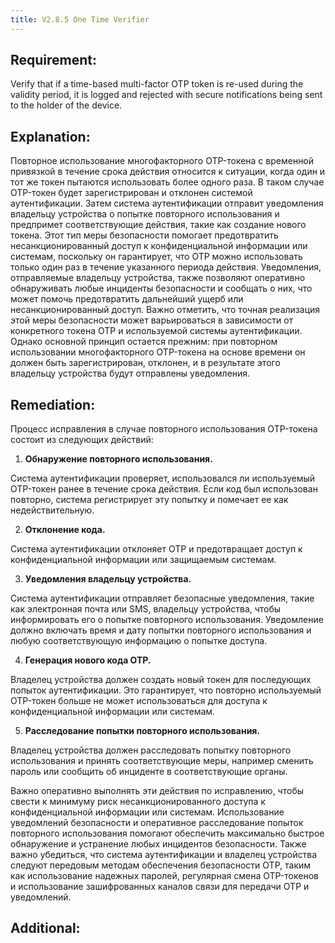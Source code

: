 ```yaml
---
title: V2.8.5 One Time Verifier
---
```




## Requirement:

Verify that if a time-based multi-factor OTP token is re-used during the validity period, it is logged and rejected with secure notifications being sent to the holder of the device.

## Explanation:

Повторное использование многофакторного OTP-токена с временной привязкой в ​​течение срока действия относится к ситуации, когда один и тот же токен пытаются использовать более одного раза. В таком случае OTP-токен будет зарегистрирован и отклонен системой аутентификации. Затем система аутентификации отправит уведомления владельцу устройства о попытке повторного использования и предпримет соответствующие действия, такие как создание нового токена. Этот тип меры безопасности помогает предотвратить несанкционированный доступ к конфиденциальной информации или системам, поскольку он гарантирует, что OTP можно использовать только один раз в течение указанного периода действия. Уведомления, отправляемые владельцу устройства, также позволяют оперативно обнаруживать любые инциденты безопасности и сообщать о них, что может помочь предотвратить дальнейший ущерб или несанкционированный доступ. Важно отметить, что точная реализация этой меры безопасности может варьироваться в зависимости от конкретного токена OTP и используемой системы аутентификации. Однако основной принцип остается прежним: при повторном использовании многофакторного OTP-токена на основе времени он должен быть зарегистрирован, отклонен, и в результате этого владельцу устройства будут отправлены уведомления.


## Remediation:


Процесс исправления в случае повторного использования OTP-токена состоит из следующих действий:

1. **Обнаружение повторного использования.**

Система аутентификации проверяет, использовался ли используемый OTP-токен ранее в течение срока действия. Если код был использован повторно, система регистрирует эту попытку и помечает ее как недействительную.

2. **Отклонение кода.**

Система аутентификации отклоняет OTP и предотвращает доступ к конфиденциальной информации или защищаемым системам.

3. **Уведомления владельцу устройства.**

Система аутентификации отправляет безопасные уведомления, такие как электронная почта или SMS, владельцу устройства, чтобы информировать его о попытке повторного использования. Уведомление должно включать время и дату попытки повторного использования и любую соответствующую информацию о попытке доступа.

4. **Генерация нового кода OTP.**

Владелец устройства должен создать новый токен для последующих попыток аутентификации. Это гарантирует, что повторно используемый OTP-токен больше не может использоваться для доступа к конфиденциальной информации или системам.

5. **Расследование попытки повторного использования.**

Владелец устройства должен расследовать попытку повторного использования и принять соответствующие меры, например сменить пароль или сообщить об инциденте в соответствующие органы. 


Важно оперативно выполнять эти действия по исправлению, чтобы свести к минимуму риск несанкционированного доступа к конфиденциальной информации или системам. Использование уведомлений безопасности и оперативное расследование попыток повторного использования помогают обеспечить максимально быстрое обнаружение и устранение любых инцидентов безопасности. Также важно убедиться, что система аутентификации и владелец устройства следуют передовым методам обеспечения безопасности OTP, таким как использование надежных паролей, регулярная смена OTP-токенов и использование зашифрованных каналов связи для передачи OTP и уведомлений.


## Additional:




